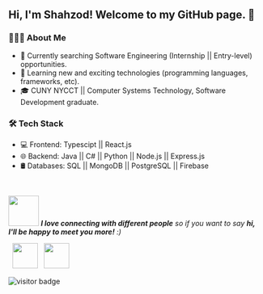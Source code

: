 <h2> Hi, I'm Shahzod! Welcome to my GitHub page. 👋 </h2>

<h3> 👨🏻‍💻 About Me </h3>

- 🔭 Currently searching Software Engineering (Internship || Entry-level) opportunities.
- 🤔 Learning new and exciting technologies (programming languages, frameworks, etc). 
- 🎓 CUNY NYCCT || Computer Systems Technology, Software Development graduate.

<h3>🛠 Tech Stack</h3>

- 💻 Frontend: Typescipt || React.js
- 🌐 Backend: Java || C# || Python || Node.js || Express.js
- 🛢 Databases: SQL || MongoDB || PostgreSQL || Firebase
<br>

<img src="https://media.giphy.com/media/LnQjpWaON8nhr21vNW/giphy.gif" width="60"> <em><b>I love connecting with different people</b> so if you want to say <b>hi, I'll be happy to meet you more!</b> :)</em>
<p>
&nbsp; <a href="https://www.linkedin.com/in/shahzodraufov/" target="_blank" rel="noopener noreferrer"><img src="https://cdn1.iconfinder.com/data/icons/logotypes/32/square-linkedin-256.png" width="50" /></a>
&nbsp; <a href="mailto:shahzodraufov@gmail.com" target="_blank" rel="noopener noreferrer"><img src="https://cdn1.iconfinder.com/data/icons/google-new-logos-1/32/gmail_new_logo-256.png"  width="50" /></a>
</p>

<img src="https://visitor-badge.glitch.me/badge?page_id=shahzodr" alt="visitor badge"/>
